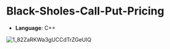 # Black-Sholes-Call-Put-Pricing

- **Language**: C++

![1_82ZaRKWa3gUCCdTrZGeUlQ](https://github.com/user-attachments/assets/7ed80826-1a20-4657-9f12-1139a5090c19)
